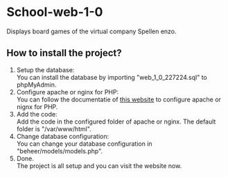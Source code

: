 # School-web-1-0

Displays board games of the virtual company Spellen enzo.

## How to install the project?

1. Setup the database:  
   You can install the database by importing "web_1_0_227224.sql" to phpMyAdmin.
2. Configure apache or nginx for PHP:  
   You can follow the documentatie of [this website](https://www.php.net/manual/en/install.php) to configure apache or nignx for PHP.
3. Add the code:  
   Add the code in the configured folder of apache or nginx. The default folder is "/var/www/html".
4. Change database configuration:  
   You can change your database configuration in "beheer/models/models.php".
5. Done.  
   The project is all setup and you can visit the website now.
